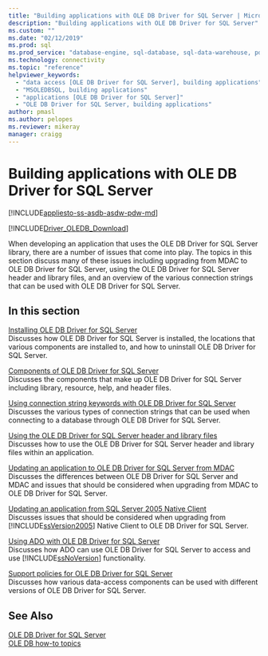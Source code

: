 ```yaml
---
title: "Building applications with OLE DB Driver for SQL Server | Microsoft Docs"
description: "Building applications with OLE DB Driver for SQL Server"
ms.custom: ""
ms.date: "02/12/2019"
ms.prod: sql
ms.prod_service: "database-engine, sql-database, sql-data-warehouse, pdw"
ms.technology: connectivity
ms.topic: "reference"
helpviewer_keywords:
  - "data access [OLE DB Driver for SQL Server], building applications"
  - "MSOLEDBSQL, building applications"
  - "applications [OLE DB Driver for SQL Server]"
  - "OLE DB Driver for SQL Server, building applications"
author: pmasl
ms.author: pelopes
ms.reviewer: mikeray
manager: craigg
---
```

# Building applications with OLE DB Driver for SQL Server
[!INCLUDE[appliesto-ss-asdb-asdw-pdw-md](../../../includes/appliesto-ss-asdb-asdw-pdw-md.md)]

[!INCLUDE[Driver_OLEDB_Download](../../../includes/driver_oledb_download.md)]

  When developing an application that uses the OLE DB Driver for SQL Server library, there are a number of issues that come into play. The topics in this section discuss many of these issues including upgrading from MDAC to OLE DB Driver for SQL Server, using the OLE DB Driver for SQL Server header and library files, and an overview of the various connection strings that can be used with OLE DB Driver for SQL Server.  

## In this section  
 [Installing OLE DB Driver for SQL Server](../../oledb/applications/installing-oledb-driver-for-sql-server.md)  
 Discusses how OLE DB Driver for SQL Server is installed, the locations that various components are installed to, and how to uninstall OLE DB Driver for SQL Server.  

 [Components of OLE DB Driver for SQL Server](../../oledb/applications/components-of-oledb-driver-for-sql-server.md)  
 Discusses the components that make up OLE DB Driver for SQL Server including library, resource, help, and header files.  

 [Using connection string keywords with OLE DB Driver for SQL Server](../../oledb/applications/using-connection-string-keywords-with-oledb-driver-for-sql-server.md)  
 Discusses the various types of connection strings that can be used when connecting to a database through OLE DB Driver for SQL Server.  

 [Using the OLE DB Driver for SQL Server header and library files](../../oledb/applications/using-the-oledb-driver-for-sql-server-header-and-library-files.md)  
 Discusses how to use the OLE DB Driver for SQL Server header and library files within an application.  

 [Updating an application to OLE DB Driver for SQL Server from MDAC](../../oledb/applications/updating-an-application-to-oledb-driver-for-sql-server-from-mdac.md)  
 Discusses the differences between OLE DB Driver for SQL Server and MDAC and issues that should be considered when upgrading from MDAC to OLE DB Driver for SQL Server.  

 [Updating an application from SQL Server 2005 Native Client](../../oledb/applications/updating-an-application-from-sql-server-2005-native-client.md)  
 Discusses issues that should be considered when upgrading from [!INCLUDE[ssVersion2005](../../../includes/ssversion2005-md.md)] Native Client to OLE DB Driver for SQL Server.  

 [Using ADO with OLE DB Driver for SQL Server](../../oledb/applications/using-ado-with-oledb-driver-for-sql-server.md)  
 Discusses how ADO can use OLE DB Driver for SQL Server to access and use [!INCLUDE[ssNoVersion](../../../includes/ssnoversion-md.md)] functionality.  

 [Support policies for OLE DB Driver for SQL Server](../../oledb/applications/support-policies-for-oledb-driver-for-sql-server.md)  
 Discusses how various data-access components can be used with different versions of OLE DB Driver for SQL Server.  

## See Also  
 [OLE DB Driver for SQL Server](../../oledb/oledb-driver-for-sql-server.md)     
 [OLE DB how-to topics](../../oledb/ole-db-how-to/ole-db-how-to-topics.md)  
